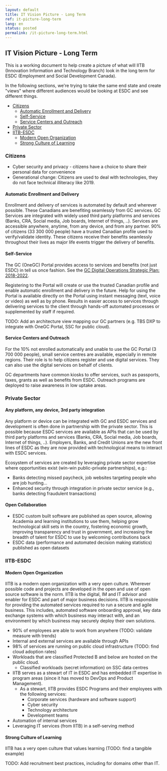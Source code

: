 ```yaml
---
layout: default
title: IT Vision Picture - Long Term
ref: it-picture-long-term
lang: en
status: posted
permalink: /it-picture-long-term.html
---
```


## IT Vision Picture - Long Term

This is a working document to help create a picture of what will IITB (Innovation Information and Technology Branch) look in the long term for ESDC (Employment and Social Development Canada).

In the following sections, we're trying to take the same end state and create "views" where different audiences would be looking at ESDC and see different things.

- [Citizens](#Citizens)
  - [Automatic Enrollment and Delivery](#Automatic-Enrollment-and-Delivery)
  - [Self-Service](#Self-Service)
  - [Service Centers and Outreach](#Service-Centers-and-Outreach)
- [Private Sector](#Private-Sector)
- [IITB-ESDC](#IITB-ESDC)
  - [Modern Open Organization](#Modern-Open-Organization)
  - [Strong Culture of Learning](#Strong-culture-of-learning)

### Citizens

- Cyber security and privacy - citizens have a choice to share their personal data for convenience
- Generational change: Citizens are used to deal with technologies, they do not face technical illiteracy like 2019.

#### Automatic Enrollment and Delivery

Enrollment and delivery of services is automated by default and wherever possible.
These Canadians are benefiting seamlessly from GC services.
GC Services are integrated with widely used third party platforms and services (Banks, CRA, Social media, Job boards, Internet of things, ..).
Services are accessible anywhere, anytime, from any device, and from any partner.
90% of citizens (33 300 000 people) have a trusted Canadian profile used to verify/validate identity.
These citizens receive their benefits seamlessly throughout their lives as major life events trigger the delivery of benefits.

#### Self-Service

The GC (OneGC) Portal provides access to services and benefits (not just ESDC) in tell us once fashion.
See the [GC Digital Operations Strategic Plan: 2018-2022](https://www.canada.ca/en/government/system/digital-government/digital-operations-strategic-plan-2018-2022.html).

Registering to the Portal will create or use the trusted Canadian profile and enable automatic enrollment and delivery in the future.
Help for using the Portal is available directly on the Portal using instant messaging (text, voice or video) as well as by phone.
Results in easier access to services through delivering services to the client through hands-off automated processes or supplemented by staff if required.

TODO: Add an architecture view mapping our GC partners (e.g. TBS DXP to integrate with OneGC Portal, SSC for public cloud).

#### Service Centers and Outreach

For the 10% not enrolled automatically and unable to use the GC Portal (3 700 000 people), small service centres are available, especially in remote regions.
Their role is to help citizens register and use digital services.
They can also use the digital services on behalf of clients.

GC departments have common kiosks to offer services, such as passports, taxes, grants as well as benefits from ESDC.
Outreach programs are deployed to raise awareness in low uptake areas.

### Private Sector

#### Any platform, any device, 3rd party integration

Any platform or device can be integrated with GC and ESDC services and development is often done in partnership with the private sector.
This is possible because ESDC services are available as APIs that can be used by third party platforms and services (Banks, CRA, Social media, Job boards, Internet of things, ..).
Employers, Banks, and Credit Unions are the new front lines of ESDC as they are now provided with technological means to interact with ESDC services.

Ecosystem of services are created by leveraging private sector expertise where opportunities exist (win-win public-private partnerships), e.g.:
- Banks detecting missed paycheck, job websites targeting people who are job hunting...
- Enhanced security through integration in private sector service (e.g., banks detecting fraudulent transactions)

#### Open Collaboration

- ESDC custom built software are published as open source, allowing Academia and learning institutions to use them, helping grow technological skill sets in the country, fostering economic growth, improving transparency and trust in government, and increasing the breadth of talent for ESDC to use by welcoming contributions back
- ESDC data (performance and automated decision making statistics) published as open datasets

### IITB-ESDC

#### Modern Open Organization

IITB is a modern open organization with a very open culture.
Wherever possible code and projects are developed in the open and use of open source software is the norm.
IITB is the digital, IM and IT advisor and enabler for ESDC and part of major business decisions.
IITB is responsible for providing the automated services required to run a secure and agile business.
This includes, automated software onboarding approval, key data exchange systems with which business may interact with, and an environment by which business may securely deploy their own solutions.

- 90% of employees are able to work from anywhere (TODO: validate measure with trends)
- Internal and external services are available through APIs
- 98% of services are running on public cloud infrastructure (TODO: find cloud adoption rates)
- Workloads that are classified Protected B and below are hosted on the public cloud.
  - Classified workloads (secret information) on SSC data centres
- IITB serves as a stewart of IT in ESDC and has embedded IT expertise in program areas (since it has moved to DevOps and Product Management).
  - As a stewart, IITB provides ESDC Programs and their employees with the following services:
    - Corporate services (hardware and software support)
    - Cyber security
    - Technology architecture
    - Development teams
- Automation of internal services
- Leveraging IT services (from IITB) in a self-serving method

#### Strong Culture of Learning

IITB has a very open culture that values learning (TODO: find a tangible example)

TODO: Add recruitment best practices, including for domains other than IT.